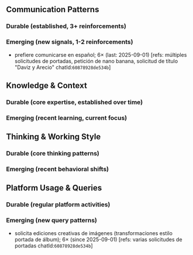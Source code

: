 ## Communication Patterns
### Durable (established, 3+ reinforcements)

### Emerging (new signals, 1-2 reinforcements)
- prefiere comunicarse en español; 6× (last: 2025-09-01) [refs: múltiples solicitudes de portadas, petición de nano banana, solicitud de título "Daviz y Arecio" chatId:`60878928de534b`]

## Knowledge & Context
### Durable (core expertise, established over time)

### Emerging (recent learning, current focus)

## Thinking & Working Style
### Durable (core thinking patterns)

### Emerging (recent behavioral shifts)

## Platform Usage & Queries
### Durable (regular platform activities)

### Emerging (new query patterns)
- solicita ediciones creativas de imágenes (transformaciones estilo portada de álbum); 6× (since 2025-09-01) [refs: varias solicitudes de portadas chatId:`60878928de534b`]
